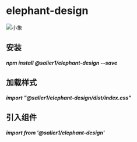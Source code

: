 # elephant-design

![小象](./public/ele.png)

## 安装

##### npm install @salier1/elephant-design --save

## 加载样式

##### import "@salier1/elephant-design/dist/index.css"

## 引入组件

##### import from '@salier1/elephant-design'

